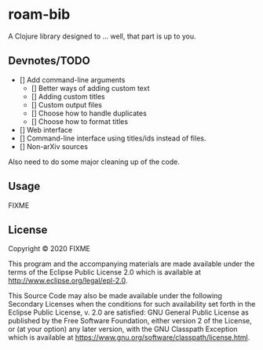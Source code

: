 # roam-bib

A Clojure library designed to ... well, that part is up to you.

## Devnotes/TODO

- [] Add command-line arguments
  - [] Better ways of adding custom text
  - [] Adding custom titles
  - [] Custom output files
  - [] Choose how to handle duplicates
  - [] Choose how to format titles
- [] Web interface
- [] Command-line interface using titles/ids instead of files.
- [] Non-arXiv sources

Also need to do some major cleaning up of the code.

## Usage

FIXME

## License

Copyright © 2020 FIXME

This program and the accompanying materials are made available under the
terms of the Eclipse Public License 2.0 which is available at
http://www.eclipse.org/legal/epl-2.0.

This Source Code may also be made available under the following Secondary
Licenses when the conditions for such availability set forth in the Eclipse
Public License, v. 2.0 are satisfied: GNU General Public License as published by
the Free Software Foundation, either version 2 of the License, or (at your
option) any later version, with the GNU Classpath Exception which is available
at https://www.gnu.org/software/classpath/license.html.
